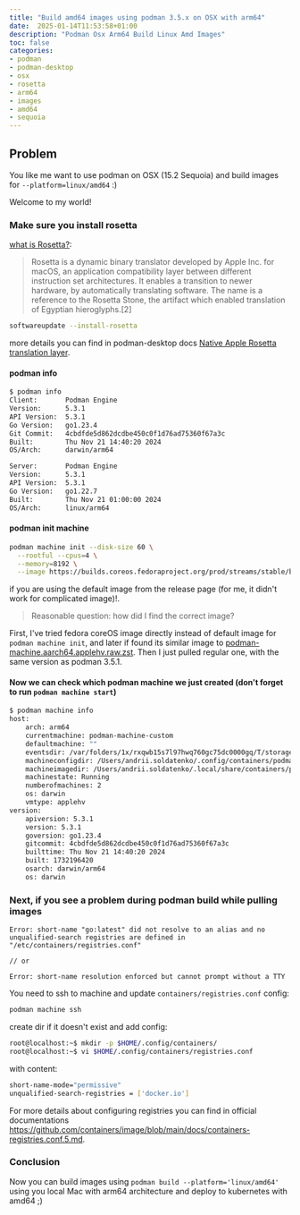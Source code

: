 ```yaml
---
title: "Build amd64 images using podman 3.5.x on OSX with arm64"
date:  2025-01-14T11:53:58+01:00
description: "Podman Osx Arm64 Build Linux Amd Images"
toc: false
categories:
- podman
- podman-desktop
- osx
- rosetta
- arm64
- images
- amd64
- sequoia
---
```




## Problem

You like me want to use podman on OSX (15.2 Sequoia) and build images for `--platform=linux/amd64` :)

Welcome to my world!

### Make sure you install rosetta

[what is Rosetta?](https://en.wikipedia.org/wiki/Rosetta_(software)):
>Rosetta is a dynamic binary translator developed by Apple Inc. for macOS, an application compatibility layer between different instruction set architectures. It enables a transition to newer hardware, by automatically translating software. The name is a reference to the Rosetta Stone, the artifact which enabled translation of Egyptian hieroglyphs.[2]

```bash
softwareupdate --install-rosetta
```

more details you can find in podman-desktop docs [Native Apple Rosetta translation layer](https://podman-desktop.io/docs/podman/rosetta).

#### podman info

```bash
$ podman info
Client:       Podman Engine
Version:      5.3.1
API Version:  5.3.1
Go Version:   go1.23.4
Git Commit:   4cbdfde5d862dcdbe450c0f1d76ad75360f67a3c
Built:        Thu Nov 21 14:40:20 2024
OS/Arch:      darwin/arm64

Server:       Podman Engine
Version:      5.3.1
API Version:  5.3.1
Go Version:   go1.22.7
Built:        Thu Nov 21 01:00:00 2024
OS/Arch:      linux/arm64
```

#### podman init machine

```bash
podman machine init --disk-size 60 \
  --rootful --cpus=4 \
  --memory=8192 \
  --image https://builds.coreos.fedoraproject.org/prod/streams/stable/builds/40.20241019.3.0/aarch64/fedora-coreos-40.20241019.3.0-applehv.aarch64.raw.gz
```

if you are using the default image from the release page (for me, it didn't work for complicated image)!.

> Reasonable question: how did I find the correct image?

First, I've tried fedora coreOS image directly instead of default image for `podman machine init`, and later
if found its similar image to [podman-machine.aarch64.applehv.raw.zst](https://github.com/containers/podman/releases/download/v5.3.1/podman-machine.aarch64.applehv.raw.zst).
Then I just pulled regular one, with the same version as podman 3.5.1.

#### Now we can check which podman machine we just created (don't forget to run `podman machine start`)

```bash
$ podman machine info
host:
    arch: arm64
    currentmachine: podman-machine-custom
    defaultmachine: ""
    eventsdir: /var/folders/1x/rxqwb15s7l97hwq760gc75dc0000gq/T/storage-run-503/podman
    machineconfigdir: /Users/andrii.soldatenko/.config/containers/podman/machine/applehv
    machineimagedir: /Users/andrii.soldatenko/.local/share/containers/podman/machine/applehv
    machinestate: Running
    numberofmachines: 2
    os: darwin
    vmtype: applehv
version:
    apiversion: 5.3.1
    version: 5.3.1
    goversion: go1.23.4
    gitcommit: 4cbdfde5d862dcdbe450c0f1d76ad75360f67a3c
    builttime: Thu Nov 21 14:40:20 2024
    built: 1732196420
    osarch: darwin/arm64
    os: darwin
```

### Next, if you see a problem during podman build while pulling images

```text
Error: short-name "go:latest" did not resolve to an alias and no unqualified-search registries are defined in "/etc/containers/registries.conf"

// or

Error: short-name resolution enforced but cannot prompt without a TTY
```

You need to ssh to machine and update `containers/registries.conf` config:

```bash
podman machine ssh
```

create dir if it doesn't exist and add config:

```bash
root@localhost:~$ mkdir -p $HOME/.config/containers/
root@localhost:~$ vi $HOME/.config/containers/registries.conf
```

with content:

```bash
short-name-mode="permissive"
unqualified-search-registries = ['docker.io']
```

For more details about configuring registries you can find in official documentations https://github.com/containers/image/blob/main/docs/containers-registries.conf.5.md.

### Conclusion

Now you can build images using `podman build --platform='linux/amd64'` using you local
Mac with arm64 architecture and deploy to kubernetes with amd64 ;)
